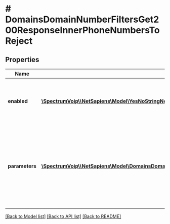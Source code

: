 # # DomainsDomainNumberFiltersGet200ResponseInnerPhoneNumbersToReject

## Properties

Name | Type | Description | Notes
------------ | ------------- | ------------- | -------------
**enabled** | [**\SpectrumVoip\\\\NetSapiens\Model\YesNoStringNoDefault**](YesNoStringNoDefault.md) | This settings will control if the the parent feature is enabled. | [optional]
**parameters** | [**\SpectrumVoip\\\\NetSapiens\Model\DomainsDomainUsersUserAnswerrulesPostRequestSimultaneousRingParametersInner[]**](DomainsDomainUsersUserAnswerrulesPostRequestSimultaneousRingParametersInner.md) | This field will provide the values needed to configure the parent feature. These values could be multiple strings or numbers. | [optional]

[[Back to Model list]](../../README.md#models) [[Back to API list]](../../README.md#endpoints) [[Back to README]](../../README.md)
